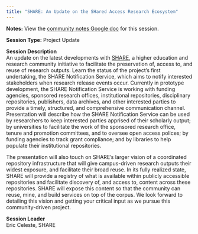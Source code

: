 ```yaml
---
title: "SHARE: An Update on the SHared Access Research Ecosystem"
---
```


**Notes:** View the [community notes Google doc](https://docs.google.com/document/d/15xmnkgwc3kbBsbh7_6U3V90ejMS8Md7aT5P8M43mrwU/ "SHARE - community notes") for this session.

**Session Type:** Project Update

**Session Description**  
An update on the latest developments with [SHARE](http://www.arl.org/focus-areas/shared-access-research-ecosystem-share#.U_OpZoBdUfg), a higher education and research community initiative to facilitate the preservation of, access to, and reuse of research outputs. Learn the status of the project’s first undertaking, the SHARE Notification Service, which aims to notify interested stakeholders when research release events occur. Currently in prototype development, the SHARE Notification Service is working with funding agencies, sponsored research offices, institutional repositories, disciplinary repositories, publishers, data archives, and other interested parties to provide a timely, structured, and comprehensive communication channel. Presentation will describe how the SHARE Notification Service can be used by researchers to keep interested parties apprised of their scholarly output; by universities to facilitate the work of the sponsored research office, tenure and promotion committees, and to oversee open access polices; by funding agencies to track grant compliance; and by libraries to help populate their institutional repositories.

The presentation will also touch on SHARE’s larger vision of a coordinated repository infrastructure that will give campus-driven research outputs their widest exposure, and facilitate their broad reuse. In its fully realized state, SHARE will provide a registry of what is available within publicly accessible repositories and facilitate discovery of, and access to, content across these repositories. SHARE will expose this content so that the community can reuse, mine, and build services on top of the corpus. We look forward to detailing this vision and getting your critical input as we pursue this community-driven project.

**Session Leader**  
Eric Celeste, SHARE